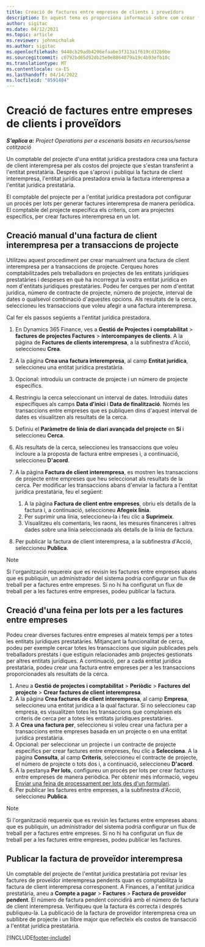 ```yaml
---
title: Creació de factures entre empreses de clients i proveïdors
description: En aquest tema es proporciona informació sobre com crear factures de proveïdor i de client interempresa.
author: sigitac
ms.date: 04/12/2021
ms.topic: article
ms.reviewer: johnmichalak
ms.author: sigitac
ms.openlocfilehash: 9448cb29adb4206efaabe3f313a1f619cd32b9be
ms.sourcegitcommit: c0792bd65d92db25e0e8864879a19c4b93efb10c
ms.translationtype: MT
ms.contentlocale: ca-ES
ms.lasthandoff: 04/14/2022
ms.locfileid: "8591484"
---
```

# <a name="create-intercompany-customer-and-vendor-invoices"></a>Creació de factures entre empreses de clients i proveïdors

_**S'aplica a:** Project Operations per a escenaris basats en recursos/sense cotització_

Un comptable del projecte d'una entitat jurídica prestadora crea una factura de client interempresa per als costos del projecte que s'estan transferint a l'entitat prestatària. Després que s'aprovi i publiqui la factura de client interempresa, l'entitat jurídica prestadora envia la factura interempresa a l'entitat jurídica prestatària.

El comptable del projecte per a l'entitat jurídica prestadora pot configurar un procés per lots per generar factures interempresa de manera periòdica. El comptable del projecte especifica els criteris, com ara projectes específics, per crear factures interempresa en un lot.

## <a name="manually-create-an-intercompany-customer-invoice-for-project-transactions"></a>Creació manual d'una factura de client interempresa per a transaccions de projecte 

Utilitzeu aquest procediment per crear manualment una factura de client interempresa per a transaccions de projecte. Cerqueu hores comptabilitzades pels treballadors en projectes de les entitats jurídiques prestatàries i despeses en què ha incorregut la vostra entitat jurídica en nom d'entitats jurídiques prestatàries. Podeu fer cerques per nom d'entitat jurídica, número de contracte de projecte, número de projecte, interval de dates o qualsevol combinació d'aquestes opcions. Als resultats de la cerca, seleccioneu les transaccions que voleu afegir a una factura interempresa. 

Cal fer els passos següents a l'entitat jurídica prestadora. 

1. En Dynamics 365 Finance, ves a **Gestió de Projectes i comptabilitat** > **factures de projectes Factures** > **intercompanyes de clients**. A la pàgina de **Factures de clients interempresa**, a la subfinestra d'Acció, seleccioneu **Crea**.
2. A la pàgina **Crea una factura interempresa**, al camp **Entitat jurídica**, seleccioneu una entitat jurídica prestatària.
3. Opcional: introduïu un contracte de projecte i un número de projecte específics.
4. Restringiu la cerca seleccionant un interval de dates. Introduïu dates específiques als camps **Data d'inici** i **Data de finalització**. Només les transaccions entre empreses que es publiquen dins d'aquest interval de dates es visualitzen als resultats de la cerca.
5. Definiu el **Paràmetre de línia de diari avançada del projecte** en **Sí** i seleccioneu **Cerca**.
6. Als resultats de la cerca, seleccioneu les transaccions que voleu incloure a la proposta de factura entre empreses i, a continuació, seleccioneu **D'acord**.
7. A la pàgina **Factura de client interempresa**, es mostren les transaccions de projecte entre empreses que heu seleccionat als resultats de la cerca. Per modificar les transaccions abans d'enviar la factura a l'entitat jurídica prestatària, feu el següent:
  
    1. A la pàgina **Factura de client entre empreses**, obriu els detalls de la factura i, a continuació, seleccioneu **Afegeix línia**.
    2. Per suprimir una línia, seleccioneu-la i feu clic a **Suprimeix**.
    3. Visualitzeu els comentaris, les raons, les mesures financeres i altres dades sobre una línia seleccionada als detalls de la línia de factura.
    
8. Per publicar la factura de client interempresa, a la subfinestra d'Acció, seleccioneu **Publica**.

> [!NOTE]
> Si l'organització requereix que es revisin les factures entre empreses abans que es publiquin, un administrador del sistema podria configurar un flux de treball per a factures entre empreses. Si no hi ha configurat un flux de treball per a les factures entre empreses, podeu publicar la factura.

## <a name="create-a-batch-job-for-intercompany-invoices"></a>Creació d'una feina per lots per a les factures entre empreses

Podeu crear diverses factures entre empreses al mateix temps per a totes les entitats jurídiques prestatàries. Mitjançant la funcionalitat de cerca, podeu per exemple cercar totes les transaccions que siguin publicades pels treballadors prestats i que estiguin relacionades amb projectes gestionats per altres entitats jurídiques. A continuació, per a cada entitat jurídica prestatària, podeu crear una factura entre empreses per a les transaccions proporcionades als resultats de la cerca.

1. Aneu a **Gestió de projectes i comptabilitat** > **Periòdic** > **Factures del projecte** > **Crear factures de client interempresa**.
2. A la pàgina **Crea factures de client interempresa**, al camp **Empresa**, seleccioneu una entitat jurídica a la qual facturar. Si no seleccioneu cap empresa, es visualitzen totes les transaccions que compleixen els criteris de cerca per a totes les entitats jurídiques prestatàries.
3. A **Crea una factura per**, seleccioneu si voleu crear una factura per a transaccions entre empreses basada en un projecte o en una entitat jurídica prestatària.
4. Opcional: per seleccionar un projecte i un contracte de projecte específics per crear factures entre empreses, feu clic a **Selecciona**. A la pàgina **Consulta**, al camp **Criteris**, seleccioneu el contracte de projecte, el número de projecte o tots dos i, a continuació, seleccioneu **D'acord**.
5. A la pestanya **Per lots**, configureu un procés per lots per crear factures entre empreses de manera periòdica. Per obtenir més informació, vegeu [Enviar una feina de processament per lots des d'un formulari](/dynamicsax-2012/appuser-itpro/submit-a-batch-processing-job-from-a-form).
6. Per publicar les factures entre empreses, a la subfinestra d'Acció, seleccioneu **Publica**.

> [!NOTE]
> Si l'organització requereix que es revisin les factures entre empreses abans que es publiquin, un administrador del sistema podria configurar un flux de treball per a factures entre empreses. Si no hi ha configurat un flux de treball per a les factures entre empreses, podeu publicar les factures.

## <a name="post-the-intercompany-vendor-invoice"></a>Publicar la factura de proveïdor interempresa

Un comptable del projecte de l'entitat jurídica prestatària pot revisar les factures de proveïdor interempresa pendents quan es comptabilitza la factura de client interempresa corresponent. A Finances, a l'entitat jurídica prestatària, aneu a **Compte a pagar** > **Factures** > **Factura de proveïdor pendent**. El número de factura pendent coincidirà amb el número de factura de client interempresa. Verifiqueu que la factura és correcta i després publiqueu-la. La publicació de la factura de proveïdor interempresa crea un subllibre de projecte i un llibre major que reflecteix els costos de transacció a l'entitat jurídica prestatària.


[!INCLUDE[footer-include](../includes/footer-banner.md)]
